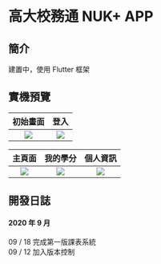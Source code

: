 # 高大校務通 NUK+ APP
## 簡介
建置中，使用 Flutter 框架

## 實機預覽
|               初始畫面                |                登入                  |
| :----------------------------------: | :----------------------------------: |
| ![](https://i.imgur.com/70iubY2.png) | ![](https://i.imgur.com/wOq9Z4a.png) |

|                主頁面                 |                我的學分              |                 個人資訊              |
| :----------------------------------: | :----------------------------------: | :----------------------------------: |
| ![](https://i.imgur.com/dh3FmzP.png) | ![](https://i.imgur.com/Tf9GDQo.jpg) | ![](https://i.imgur.com/ZTROfmF.png) |


## 開發日誌
#### 2020 年 9 月
09 / 18 完成第一版課表系統  
09 / 12 加入版本控制  

